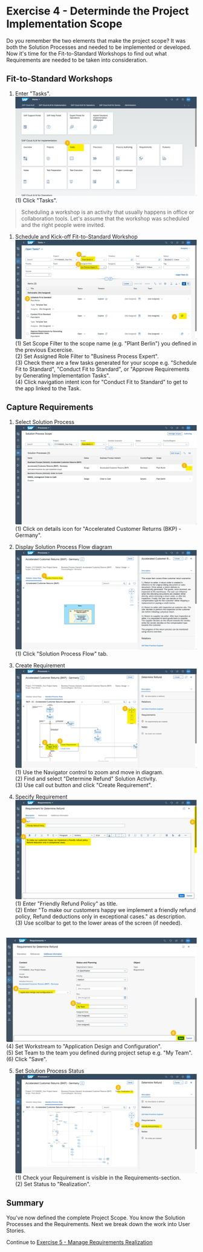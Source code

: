 # Exercise 4 - Determinde the Project Implementation Scope

Do you remember the two elements that make the project scope?  It was both the Solution Processes and needed to be implemented or developed. Now it's time for the Fit-to-Standard Workshops to find out what Requirements are needed to be taken into consideration.

## Fit-to-Standard Workshops

1. Enter "Tasks".
<br> ![](2021-11-11-20-33-31.png)
<br> (1) Click "Tasks".

> Scheduling a workshop is an activity that usually happens  in office or collaboration tools. Let's assume that the workshop was scheduled and the right people were invited.

1. Schedule and Kick-off Fit-to-Standard Workshop
<br> ![](2021-11-11-20-37-20.png)
<br> (1) Set Scope Filter to the scope name (e.g. "Plant Berlin") you defined in the previous Excercise.
<br> (2) Set Assigned Role Filter to "Business Process Expert".
<br> (3) Check there are a few tasks generated for your scope e.g. "Schedule Fit to Standard", "Conduct Fit to Standard", or "Approve Requirements by Generating Implementation Tasks".
<br> (4) Click navigation intent icon for "Conduct Fit to Standard" to get to the app linked to the Task.

## Capture Requirements

1.	Select Solution Process
<br> ![](2021-11-11-20-40-42.png)
<br> (1) Click on details icon for "Accelerated Customer Returns (BKP) - Germany".

2. Display Solution Process Flow diagram
<br> ![](2021-11-11-20-42-50.png)
<br> (1) Click "Solution Process Flow" tab.

3. Create Requirement
<br> ![](2021-11-11-20-45-24.png)
<br> (1) Use the Navigator control to zoom and move in diagram.
<br> (2) Find and select "Determine Refund" Solution Activity.
<br> (3) Use call out button and click "Create Requirement".

4. Specify Requirement
<br> ![](2021-11-11-20-54-43.png)
<br> (1) Enter "Friendly Refund Policy" as title.
<br> (2) Enter "To make our customers happy we implement a friendly refund policy, Refund deductions only in exceptional cases." as description.
<br> (3) Use scollbar to get to the lower areas of the screen (if needed).

<br> ![](2021-11-11-20-56-10.png)
<br> (4) Set Workstream to "Application Design and Configuration".
<br> (5) Set Team to the team you defined during project setup e.g. "My Team".
<br> (6) Click "Save".

5. Set Solution Process Status
<br> ![](2021-11-11-20-58-53.png)
<br> (1) Check your Requirement is visible in the Requirements-section.
<br> (2) Set Status to "Realization".

## Summary

You've now defined the complete Project Scope. You know the Solution Processes and the Requirements. Next we break down the work into User Stories.

Continue to [Exercise 5 - Manage Requirements Realization](../ex5/README.md)
